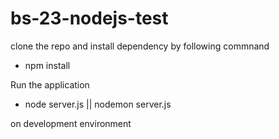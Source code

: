 # bs-23-nodejs-test

clone the repo and install dependency by following commnand

  - npm install
  
Run the application

  - node server.js || nodemon server.js
  
on development environment

